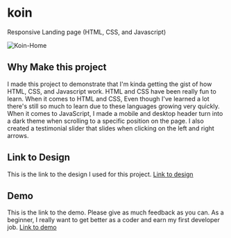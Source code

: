 # koin
Responsive Landing page (HTML, CSS, and Javascript)

![Koin-Home](https://github.com/XavianMoody10/koin/assets/91290500/83df1860-1932-4cca-9bb9-b6f37b29127e)


## Why Make this project
I made this project to demonstrate that I'm kinda getting the gist of how HTML, CSS, and Javascript work. HTML and CSS have been really fun to learn.  When it comes to HTML and CSS,  Even though I've learned a lot there's still so much to learn due to these languages growing very quickly. When it comes to JavaScript, I made a mobile and desktop header turn into a dark theme when scrolling to a specific position on the page. I also created a testimonial slider that slides when clicking on the left and right arrows. 

## Link to Design
This is the link to the design I used for this project.
[Link to design](https://www.figma.com/community/file/1233534543830184266)

## Demo
This is the link to the demo. Please give as much feedback as you can. As a beginner, I really want to get better as a coder and earn my first developer job.
[Link to demo](https://koin-xavian-moody.netlify.app/)
